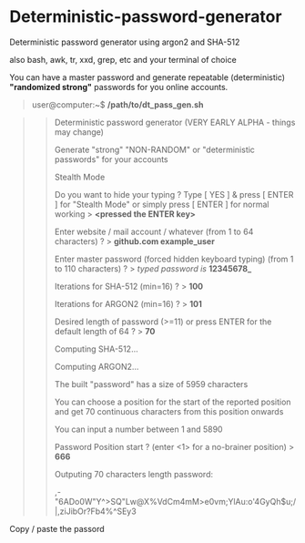# Deterministic-password-generator

Deterministic password generator using argon2 and SHA-512

also bash, awk, tr, xxd, grep, etc and your terminal of choice

You can have a master password and generate repeatable (deterministic) **"randomized strong"** passwords for you online accounts.



>user@computer:~$ **/path/to/dt_pass_gen.sh**

>>Deterministic password generator (VERY EARLY ALPHA - things may change)
>>
>>Generate "strong" "NON-RANDOM" or "deterministic passwords" for your accounts
>>
>>Stealth Mode
>>
>>Do you want to hide your typing ? Type [ YES ] & press [ ENTER ] for "Stealth Mode" or simply press [ ENTER ] for normal working \> **<pressed the ENTER key\>**
>>
>>Enter website / mail account / whatever (from 1 to 64 characters) ? \> **github.com example_user**
>>
>>Enter master password (forced hidden keyboard typing) (from 1 to 110 characters) ? \> _typed password is_ **12345678_**
>>
>>Iterations for SHA-512 (min=16) ? \> **100**
>>
>>Iterations for ARGON2 (min=16) ? \> **101**
>>
>>Desired length of password (>=11) or press ENTER for the default length of 64 ? \> **70**
>>
>>Computing SHA-512...
>>
>>Computing ARGON2...
>>
>>
>>
>>The built "password" has a size of 5959 characters
>>
>>You can choose a position for the start of the reported position and get 70 continuous characters from this position onwards
>>
>>You can input a number between 1 and 5890
>>
>>Password Position start ? (enter <1> for a no-brainer position) \> **666**
>>
>>
>>Outputing 70 characters length password:
>>
>>,-"6ADo0W"Y^>SQ"Lw@X%VdCm4mM>e0vm;YlAu:o'4GyQh$u\;/|,ziJibOr?Fb4%^SEy3

Copy / paste the passord
